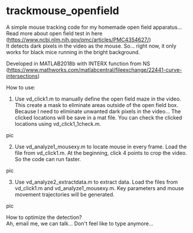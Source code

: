 # trackmouse_openfield
A simple mouse tracking code for my homemade open field apparatus... Read more about open field test in here (https://www.ncbi.nlm.nih.gov/pmc/articles/PMC4354627/)  
It detects dark pixels in the video as the mouse. So... right now, it only works for black mice running in the bright background.  
  
Developed in MATLAB2018b with INTERX function from NS (https://www.mathworks.com/matlabcentral/fileexchange/22441-curve-intersections)  
  
How to use:
1. Use vd_click1.m to manually define the open field maze in the video. This create a mask to eliminate areas outside of the open field box. Because I need to eliminate unwanted dark pixels in the video... The clicked locations will be save in a mat file. You can check the clicked locations using vd_click1_1check.m.

pic  

2. Use vd_analyze1_mousexy.m to locate mouse in every frame. Load the file from vd_click1.m. At the beginning, click 4 points to crop the video. So the code can run faster.  

pic


3. Use vd_analyze2_extractdata.m to extract data. Load the files from vd_click1.m and vd_analyze1_mousexy.m. Key parameters and mouse movement trajectories will be generated.  


pic  


How to optimize the detection?  
Ah, email me, we can talk... Don't feel like to type anymore...

